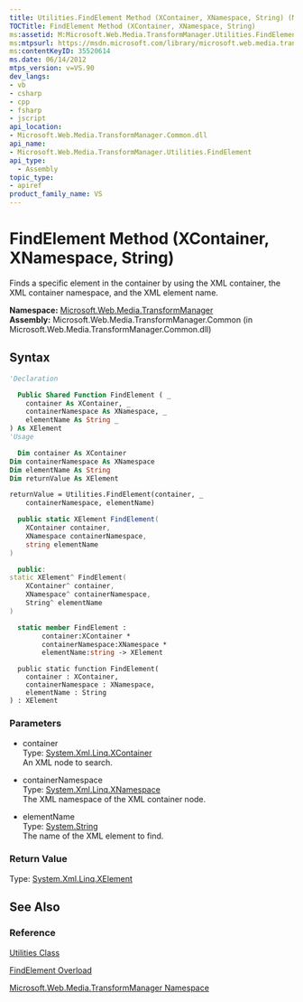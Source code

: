 ```yaml
---
title: Utilities.FindElement Method (XContainer, XNamespace, String) (Microsoft.Web.Media.TransformManager)
TOCTitle: FindElement Method (XContainer, XNamespace, String)
ms:assetid: M:Microsoft.Web.Media.TransformManager.Utilities.FindElement(System.Xml.Linq.XContainer,System.Xml.Linq.XNamespace,System.String)
ms:mtpsurl: https://msdn.microsoft.com/library/microsoft.web.media.transformmanager.utilities.findelement(v=VS.90)
ms:contentKeyID: 35520614
ms.date: 06/14/2012
mtps_version: v=VS.90
dev_langs:
- vb
- csharp
- cpp
- fsharp
- jscript
api_location:
- Microsoft.Web.Media.TransformManager.Common.dll
api_name:
- Microsoft.Web.Media.TransformManager.Utilities.FindElement
api_type:
  - Assembly
topic_type:
- apiref
product_family_name: VS
---
```


# FindElement Method (XContainer, XNamespace, String)

Finds a specific element in the container by using the XML container, the XML container namespace, and the XML element name.

**Namespace:**  [Microsoft.Web.Media.TransformManager](microsoft-web-media-transformmanager-namespace.md)  
**Assembly:**  Microsoft.Web.Media.TransformManager.Common (in Microsoft.Web.Media.TransformManager.Common.dll)

## Syntax

```vb
'Declaration

  Public Shared Function FindElement ( _
    container As XContainer, _
    containerNamespace As XNamespace, _
    elementName As String _
) As XElement
'Usage

  Dim container As XContainer
Dim containerNamespace As XNamespace
Dim elementName As String
Dim returnValue As XElement

returnValue = Utilities.FindElement(container, _
    containerNamespace, elementName)
```

```csharp
  public static XElement FindElement(
    XContainer container,
    XNamespace containerNamespace,
    string elementName
)
```

```cpp
  public:
static XElement^ FindElement(
    XContainer^ container,
    XNamespace^ containerNamespace,
    String^ elementName
)
```

``` fsharp
  static member FindElement :
        container:XContainer *
        containerNamespace:XNamespace *
        elementName:string -> XElement
```

```jscript
  public static function FindElement(
    container : XContainer,
    containerNamespace : XNamespace,
    elementName : String
) : XElement
```

### Parameters

  - container  
    Type: [System.Xml.Linq.XContainer](https://msdn.microsoft.com/library/bb353736)  
    An XML node to search.  

<!-- end list -->

  - containerNamespace  
    Type: [System.Xml.Linq.XNamespace](https://msdn.microsoft.com/library/bb291898)  
    The XML namespace of the XML container node.  

<!-- end list -->

  - elementName  
    Type: [System.String](https://msdn.microsoft.com/library/s1wwdcbf)  
    The name of the XML element to find.  

### Return Value

Type: [System.Xml.Linq.XElement](https://msdn.microsoft.com/library/bb340098)  

## See Also

### Reference

[Utilities Class](utilities-class-microsoft-web-media-transformmanager.md)

[FindElement Overload](utilities-findelement-method-microsoft-web-media-transformmanager.md)

[Microsoft.Web.Media.TransformManager Namespace](microsoft-web-media-transformmanager-namespace.md)
